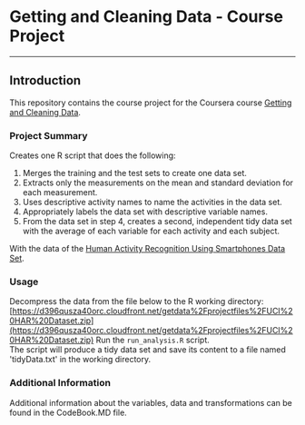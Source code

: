 # Getting and Cleaning Data - Course Project
----------------
## Introduction
This repository contains the course project for the Coursera course [Getting and Cleaning Data](https://www.coursera.org/course/getdata).

### Project Summary
Creates one R script that does the following:   
1. Merges the training and the test sets to create one data set.   
2. Extracts only the measurements on the mean and standard deviation for each measurement.   
3. Uses descriptive activity names to name the activities in the data set.   
4. Appropriately labels the data set with descriptive variable names.   
5. From the data set in step 4, creates a second, independent tidy data set with the average of each variable for each activity and each subject.   

With the data of the [Human Activity Recognition Using Smartphones Data Set](http://archive.ics.uci.edu/ml/datasets/Human+Activity+Recognition+Using+Smartphones).
### Usage
Decompress the data from the file below to the R working directory:
[https://d396qusza40orc.cloudfront.net/getdata%2Fprojectfiles%2FUCI%20HAR%20Dataset.zip](https://d396qusza40orc.cloudfront.net/getdata%2Fprojectfiles%2FUCI%20HAR%20Dataset.zip)
Run the `run_analysis.R` script.  
The script will produce a tidy data set and save its content to a file named 'tidyData.txt' in the working directory.

### Additional Information
Additional information about the variables, data and transformations can be found in the CodeBook.MD file.

 